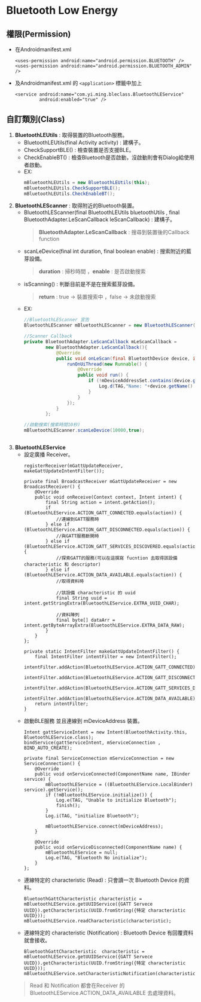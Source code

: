 # Bluetooth Low Energy #
## 權限(Permission) ##
- 在Androidmanifest.xml
	```
	<uses-permission android:name="android.permission.BLUETOOTH" />
    <uses-permission android:name="android.permission.BLUETOOTH_ADMIN" />
	```
- 及Androidmanifest.xml 的 `<application>` 標籤中加上
	```
    <service android:name="com.yi.ming.bleclass.BluetoothLEService"
             android:enabled="true" />
	```
## 自訂類別(Class) ##
1. **BluetoothLEUtils** : 取得裝置的Bluetooth服務。
	- BluetoothLEUtils(final Activity activity) : 建構子。
	- CheckSupportBLE() : 檢查裝置是否支援BLE。
	- CheckEnableBT() : 檢查Bluetooth是否啟動，沒啟動則會有Dialog給使用者啟動。
	- EX:
		```java
	    mBluetoothLEUtils = new BluetoothLEUtils(this);
	    mBluetoothLEUtils.CheckSupportBLE();
	    mBluetoothLEUtils.CheckEnableBT();
		``` 
2. **BluetoothLEScanner** : 取得附近的Bluetooth裝置。
	- BluetoothLEScanner(final BluetoothLEUtils bluetoothUtils , final BluetoothAdapter.LeScanCallback leScanCallback) : 建構子。
		> **BluetoothAdapter.LeScanCallback** : 搜尋到裝置後的Callback function
	- scanLeDevice(final int duration, final boolean enable) : 搜索附近的藍芽設備。
		> **duration** : 掃秒時間  ，**enable** : 是否啟動搜索
	- isScanning() : 判斷目前是不是在搜索藍芽設備。
	    > **return** : true -> 裝置搜索中  ，false -> 未啟動搜索
	- EX:
		```java
		//BluetoothLEScanner 宣告
		BluetoothLEScanner mBluetoothLEScanner = new BluetoothLEScanner( mBluetoothLEUtils , mLeScanCallback);
		
		//Scanner Callback
	    private BluetoothAdapter.LeScanCallback mLeScanCallback =
	            new BluetoothAdapter.LeScanCallback(){
	                @Override
	                public void onLeScan(final BluetoothDevice device, int rssi, byte[] scanRecord) {
	                    runOnUiThread(new Runnable() {
	                        @Override
	                        public void run() {
	                            if (!mDeviceAddressSet.contains(device.getAddress())) {
	                                Log.d(TAG,"Name: "+device.getName() +", address: "+ device.getAddress());
	                            }
	                        }
	                    });
	                }
	            };

		//啟動搜索(搜索時間10秒)
		mBluetoothLEScanner.scanLeDevice(10000,true);
			
		```
3. **BluetoothLEService**
	- 設定廣播 Receiver。
		```
		registerReceiver(mGattUpdateReceiver, makeGattUpdateIntentFilter());
	    ```
		```
		private final BroadcastReceiver mGattUpdateReceiver = new BroadcastReceiver() {
	        @Override
	        public void onReceive(Context context, Intent intent) {
	            final String action = intent.getAction();
	            if (BluetoothLEService.ACTION_GATT_CONNECTED.equals(action)) {
					//連線到GATT服務時
	            } else if (BluetoothLEService.ACTION_GATT_DISCONNECTED.equals(action)) {
					//與GATT服務斷開時
	            } else if (BluetoothLEService.ACTION_GATT_SERVICES_DISCOVERED.equals(action)) {
					//探索GATT的服務(可以在這撰寫 fucntion 去取得該設備 characteristic 和 descriptor)
	            } else if (BluetoothLEService.ACTION_DATA_AVAILABLE.equals(action)) {
					//取得資料時

					//該設備 characteristic 的 uuid
	                final String uuid = intent.getStringExtra(BluetoothLEService.EXTRA_UUID_CHAR);

					//資料陣列
	                final byte[] dataArr = intent.getByteArrayExtra(BluetoothLEService.EXTRA_DATA_RAW);
	            }
	        }
    	};

	    private static IntentFilter makeGattUpdateIntentFilter() {
	        final IntentFilter intentFilter = new IntentFilter();
	        intentFilter.addAction(BluetoothLEService.ACTION_GATT_CONNECTED);
	        intentFilter.addAction(BluetoothLEService.ACTION_GATT_DISCONNECTED);
	        intentFilter.addAction(BluetoothLEService.ACTION_GATT_SERVICES_DISCOVERED);
	        intentFilter.addAction(BluetoothLEService.ACTION_DATA_AVAILABLE);
	        return intentFilter;
	    }
		```
	- 啟動BLE服務 並且連線到 mDeviceAddress 裝置。
		```
		Intent gattServiceIntent = new Intent(BluetoothActivity.this, BluetoothLEService.class);
        bindService(gattServiceIntent, mServiceConnection , BIND_AUTO_CREATE);
		```
		```
		private final ServiceConnection mServiceConnection = new ServiceConnection() {
		    @Override
		    public void onServiceConnected(ComponentName name, IBinder service) {
		        mBluetoothLEService = ((BluetoothLEService.LocalBinder) service).getService();
		        if (!mBluetoothLEService.initialize()) {
		            Log.e(TAG, "Unable to initialize Bluetooth");
		            finish();
		        }
		        Log.i(TAG, "initialize Bluetooth");
				
		        mBluetoothLEService.connect(mDeviceAddress);
		    }
		
		    @Override
		    public void onServiceDisconnected(ComponentName name) {
		        mBluetoothLEService = null;
		        Log.e(TAG, "Bluetooth No initialize");
		    }
		};
		```
	- 連線特定的 characteristic (Read) : 只會讀一次 Bluetooth Device 的資料。
		```
        BluetoothGattCharacteristic characteristic = mBluetoothLEService.getUUIDService({GATT Servece UUID}).getCharacteristic(UUID.fromString({特定 characteristic UUID}));
        mBluetoothLEService.readCharacteristic(characteristic);			
		```
	- 連線特定的 characteristic (Notification) : Bluetooth Device 有回覆資料就會接收。
		```
        BluetoothGattCharacteristic  characteristic = mBluetoothLEService.getUUIDService({GATT Servece UUID}).getCharacteristic(UUID.fromString({特定 characteristic UUID}));
        mBluetoothLEService.setCharacteristicNotification(characteristic,true);			
		```
	> Read 和 Notification 都會在Receiver 的 BluetoothLEService.ACTION_DATA_AVAILABLE 去處理資料。